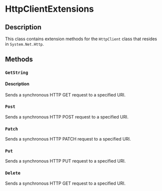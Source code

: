 ﻿# HttpClientExtensions
## Description
This class contains extension methods for the `HttpClient` class that resides in `System.Net.Http`.

## Methods
### `GetString`
#### Description
Sends a synchronous HTTP GET request to a specified URI.

### `Post`
Sends a synchronous HTTP POST request to a specified URI.

### `Patch`
Sends a synchronous HTTP PATCH request to a specified URI.

### `Put`
Sends a synchronous HTTP PUT request to a specified URI.

### `Delete`
Sends a synchronous HTTP GET request to a specified URI.